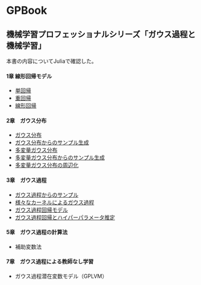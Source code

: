 # GPBook

## 機械学習プロフェッショナルシリーズ「ガウス過程と機械学習」

本書の内容についてJuliaで確認した。

#### 1章 線形回帰モデル
 - [単回帰](https://github.com/akiabe/GPBook/blob/main/pdf/linear.pdf)
 - [重回帰](https://github.com/akiabe/GPBook/blob/main/pdf/multiple.pdf)
 - [線形回帰](https://github.com/akiabe/GPBook/blob/main/pdf/nonlinear.pdf)
 
#### 2章　ガウス分布
 - [ガウス分布](https://github.com/akiabe/GPBook/blob/main/pdf/gauss-dist.pdf)
 - [ガウス分布からのサンプル生成](https://github.com/akiabe/GPBook/blob/main/pdf/gauss_box-muller.pdf)
 - [多変量ガウス分布](https://github.com/akiabe/GPBook/blob/main/pdf/mult-gauss.pdf)
 - [多変量ガウス分布からのサンプル生成](https://github.com/akiabe/GPBook/blob/main/pdf/mult-gauss_sampling.pdf)
 - [多変量ガウス分布の周辺化](https://github.com/akiabe/GPBook/blob/main/pdf/mult-gauss_marginalization.pdf)

#### 3章　ガウス過程
 - [ガウス過程からのサンプル](https://github.com/akiabe/GPBook/blob/main/pdf/gp.pdf)
 - [様々なカーネルによるガウス過程](https://github.com/akiabe/GPBook/blob/main/pdf/kernel.pdf)
 - [ガウス過程回帰モデル](https://github.com/akiabe/GPBook/blob/main/pdf/gp-linear.pdf)
 - [ガウス過程回帰とハイパーパラメータ推定](https://github.com/akiabe/GPBook/blob/main/pdf/gp-linear-hyperparam.pdf)
 
#### 5章　ガウス過程の計算法
 - 補助変数法

#### 7章　ガウス過程による教師なし学習
 - ガウス過程潜在変数モデル（GPLVM）
